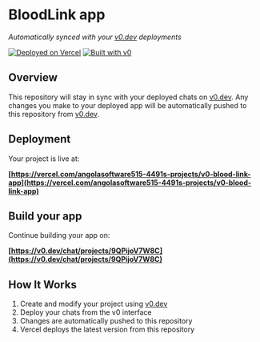 # BloodLink app

*Automatically synced with your [v0.dev](https://v0.dev) deployments*

[![Deployed on Vercel](https://img.shields.io/badge/Deployed%20on-Vercel-black?style=for-the-badge&logo=vercel)](https://vercel.com/angolasoftware515-4491s-projects/v0-blood-link-app)
[![Built with v0](https://img.shields.io/badge/Built%20with-v0.dev-black?style=for-the-badge)](https://v0.dev/chat/projects/9QPijoV7W8C)

## Overview

This repository will stay in sync with your deployed chats on [v0.dev](https://v0.dev).
Any changes you make to your deployed app will be automatically pushed to this repository from [v0.dev](https://v0.dev).

## Deployment

Your project is live at:

**[https://vercel.com/angolasoftware515-4491s-projects/v0-blood-link-app](https://vercel.com/angolasoftware515-4491s-projects/v0-blood-link-app)**

## Build your app

Continue building your app on:

**[https://v0.dev/chat/projects/9QPijoV7W8C](https://v0.dev/chat/projects/9QPijoV7W8C)**

## How It Works

1. Create and modify your project using [v0.dev](https://v0.dev)
2. Deploy your chats from the v0 interface
3. Changes are automatically pushed to this repository
4. Vercel deploys the latest version from this repository
